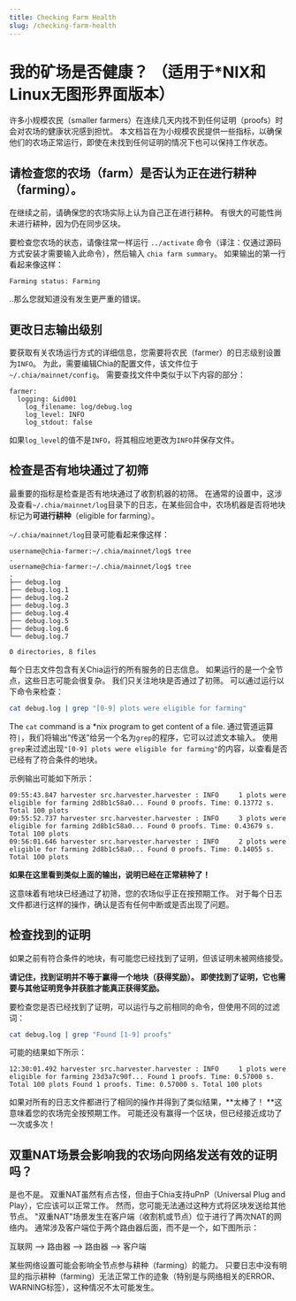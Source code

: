 ```yaml
---
title: Checking Farm Health
slug: /checking-farm-health
---
```


# 我的矿场是否健康？ （适用于\*NIX和Linux无图形界面版本）

许多小规模农民（smaller farmers）在连续几天内找不到任何证明（proofs）时会对农场的健康状况感到担忧。 本文档旨在为小规模农民提供一些指标，以确保他们的农场正常运行，即使在未找到任何证明的情况下也可以保持工作状态。

## 请检查您的农场（farm）是否认为正在进行耕种（farming）。

在继续之前，请确保您的农场实际上认为自己正在进行耕种。 有很大的可能性尚未进行耕种，因为仍在同步区块。

要检查您农场的状态，请像往常一样运行 `../activate` 命令（译注：仅通过源码方式安装才需要输入此命令），然后输入 `chia farm summary`。 如果输出的第一行看起来像这样：

```
Farming status: Farming
```

..那么您就知道没有发生更严重的错误。

## 更改日志输出级别

要获取有关农场运行方式的详细信息，您需要将农民（farmer）的日志级别设置为`INFO`。 为此，需要编辑Chia的配置文件，该文件位于`~/.chia/mainnet/config`。 需要查找文件中类似于以下内容的部分：

```
farmer:
  logging: &id001
    log_filename: log/debug.log
    log_level: INFO
    log_stdout: false
```

如果`log_level`的值不是`INFO`，将其相应地更改为`INFO`并保存文件。

## 检查是否有地块通过了初筛

最重要的指标是检查是否有地块通过了收割机器的初筛。 在通常的设置中，这涉及查看`~/.chia/mainnet/log`目录下的日志，在某些回合中，农场机器是否将地块标记为**可进行耕种**（eligible for farming）。

`~/.chia/mainnet/log`目录可能看起来像这样：

```
username@chia-farmer:~/.chia/mainnet/log$ tree
.
username@chia-farmer:~/.chia/mainnet/log$ tree
.
├── debug.log
├── debug.log.1
├── debug.log.2
├── debug.log.3
├── debug.log.4
├── debug.log.5
├── debug.log.6
└── debug.log.7

0 directories, 8 files
```

每个日志文件包含有关Chia运行的所有服务的日志信息。 如果运行的是一个全节点，这些日志可能会很复杂。 我们只关注地块是否通过了初筛。 可以通过运行以下命令来检查：

```bash
cat debug.log | grep "[0-9] plots were eligible for farming"
```

The `cat` command is a \*nix program to get content of a file. 通过管道运算符`|`，我们将输出“传送”给另一个名为`grep`的程序，它可以过滤文本输入。 使用`grep`来过滤出现`"[0-9] plots were eligible for farming"`的内容，以查看是否已经有了符合条件的地块。

示例输出可能如下所示：

```
09:55:43.847 harvester src.harvester.harvester : INFO     1 plots were eligible for farming 2d8b1c58a0... Found 0 proofs. Time: 0.13772 s. Total 100 plots
09:55:52.737 harvester src.harvester.harvester : INFO     3 plots were eligible for farming 2d8b1c58a0... Found 0 proofs. Time: 0.43679 s. Total 100 plots
09:56:01.646 harvester src.harvester.harvester : INFO     2 plots were eligible for farming 2d8b1c58a0... Found 0 proofs. Time: 0.14055 s. Total 100 plots
```

**如果在这里看到类似上面的输出，说明已经在正常耕种了！**

这意味着有地块已经通过了初筛，您的农场似乎正在按预期工作。 对于每个日志文件都进行这样的操作，确认是否有任何中断或是否出现了问题。

## 检查找到的证明

如果之前有符合条件的地块，有可能您已经找到了证明，但该证明未被网络接受。

**请记住，找到证明并不等于赢得一个地块（获得奖励）。 即使找到了证明，它也需要与其他证明竞争并获胜才能真正获得奖励。**

要检查您是否已经找到了证明，可以运行与之前相同的命令，但使用不同的过滤词：

```bash
cat debug.log | grep "Found [1-9] proofs"
```

可能的结果如下所示：

```
12:30:01.492 harvester src.harvester.harvester : INFO     1 plots were eligible for farming 23d3a7c90f... Found 1 proofs. Time: 0.57000 s. Total 100 plots Found 1 proofs. Time: 0.57000 s. Total 100 plots
```

如果对所有的日志文件都进行了相同的操作并得到了类似结果，**太棒了！ **这意味着您的农场完全按预期工作。 可能还没有赢得一个区块，但已经接近成功了一次或多次！

## 双重NAT场景会影响我的农场向网络发送有效的证明吗？

是也不是。 双重NAT虽然有点古怪，但由于Chia支持uPnP（Universal Plug and Play），它应该可以正常工作。 然而，您可能无法通过这种方式将区块发送给其他节点。 "双重NAT"场景发生在客户端（收割机或节点）位于进行了两次NAT的网络内。 通常涉及客户端位于两个路由器后面，而不是一个，如下图所示：

互联网 --> 路由器 --> 路由器 --> 客户端

某些网络设置可能会影响全节点参与耕种（farming）的能力。 只要日志中没有明显的指示耕种（farming）无法正常工作的迹象（特别是与网络相关的ERROR、WARNING标签），这种情况不太可能发生。
